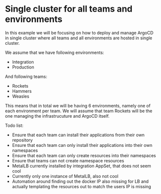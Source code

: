 # Single cluster for all teams and environments

In this example we will be focusing on how to deploy and manage ArgoCD in single cluster where all teams and all environments are hosted in single cluster.

We assume that we have following environments:

-   Integration
-   Production

And following teams:

-   Rockets
-   Hammers
-   Weasles

This means that in total we will be having 6 environments, namely one of each environment per team. We will assume that team Rockets will be the one managing the infrastrucuture and ArgoCD itself.

Todo list:

-   Ensure that each team can install their applications from their own repository
-   Ensure that each team can only install their applications into their own namespaces
-   Ensure that each team can only create resources into their namespaces
-   Ensure that teams can not create namespace resources
-   MetalLB currently installed by integration AppSet, that does not seem cool
-   Currently only one instance of MetalLB, also not cool
-   Automation around finding out the docker IP also missing for LB and actually templating the resources out to match the users IP is missing
